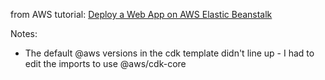 from AWS tutorial: [Deploy a Web App on AWS Elastic Beanstalk](https://aws.amazon.com/getting-started/guides/deploy-webapp-elb/)

Notes: 
- The default @aws versions in the cdk template didn't line up - I had to edit the imports to use @aws/cdk-core 